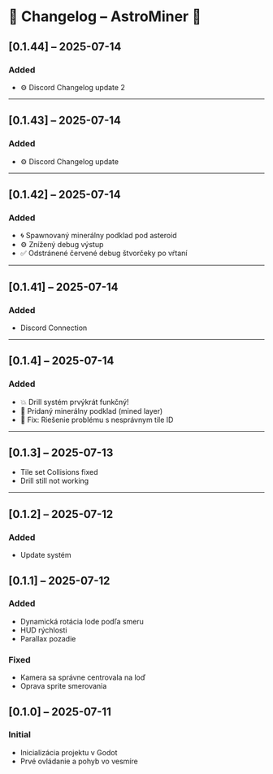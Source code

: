 # 📜 Changelog – AstroMiner 🚀


## [0.1.44] – 2025-07-14
### Added
- ⚙️ Discord Changelog update 2

---

## [0.1.43] – 2025-07-14
### Added
- ⚙️ Discord Changelog update

---

## [0.1.42] – 2025-07-14
### Added
- 🌀 Spawnovaný minerálny podklad pod asteroid
- ⚙️ Znížený debug výstup
- ✅ Odstránené červené debug štvorčeky po vŕtaní

---

## [0.1.41] – 2025-07-14
### Added
- Discord Connection

---

## [0.1.4] – 2025-07-14
### Added
- 💥 Drill systém prvýkrát funkčný!
- 🎨 Pridaný minerálny podklad (mined layer)
- 🐛 Fix: Riešenie problému s nesprávnym tile ID

---

## [0.1.3] – 2025-07-13
- Tile set Collisions fixed
- Drill still not working

---

## [0.1.2] – 2025-07-12
### Added
- Update systém

## [0.1.1] – 2025-07-12
### Added
- Dynamická rotácia lode podľa smeru
- HUD rýchlosti
- Parallax pozadie

### Fixed
- Kamera sa správne centrovala na loď
- Oprava sprite smerovania

## [0.1.0] – 2025-07-11
### Initial
- Inicializácia projektu v Godot
- Prvé ovládanie a pohyb vo vesmíre